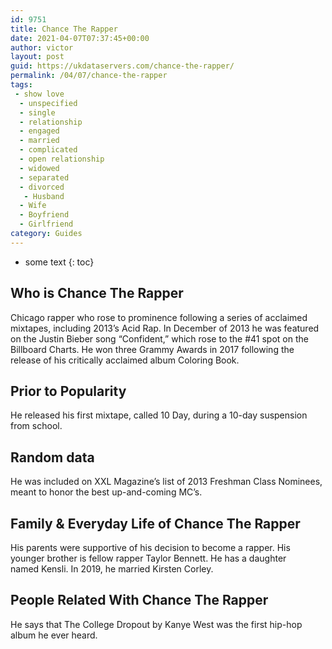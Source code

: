 ```yaml
---
id: 9751
title: Chance The Rapper
date: 2021-04-07T07:37:45+00:00
author: victor
layout: post
guid: https://ukdataservers.com/chance-the-rapper/
permalink: /04/07/chance-the-rapper
tags:
 - show love
  - unspecified
  - single
  - relationship
  - engaged
  - married
  - complicated
  - open relationship
  - widowed
  - separated
  - divorced
   - Husband
  - Wife
  - Boyfriend
  - Girlfriend
category: Guides
---
```


* some text
{: toc}


## Who is Chance The Rapper



Chicago rapper who rose to prominence following a series of acclaimed mixtapes, including 2013&#8217;s Acid Rap. In December of 2013 he was featured on the Justin Bieber song &#8220;Confident,&#8221; which rose to the #41 spot on the Billboard Charts. He won three Grammy Awards in 2017 following the release of his critically acclaimed album Coloring Book.

                
                
                
## Prior to Popularity



He released his first mixtape, called 10 Day, during a 10-day suspension from school.

                
                
                
## Random data



He was included on XXL Magazine&#8217;s list of 2013 Freshman Class Nominees, meant to honor the best up-and-coming MC&#8217;s.

                
                
                
## Family & Everyday Life of Chance The Rapper



His parents were supportive of his decision to become a rapper. His younger brother is fellow rapper Taylor Bennett. He has a daughter named Kensli. In 2019, he married Kirsten Corley. 

                
                
                
## People Related With Chance The Rapper



He says that The College Dropout by Kanye West was the first hip-hop album he ever heard.

                
              
            
          
          
          